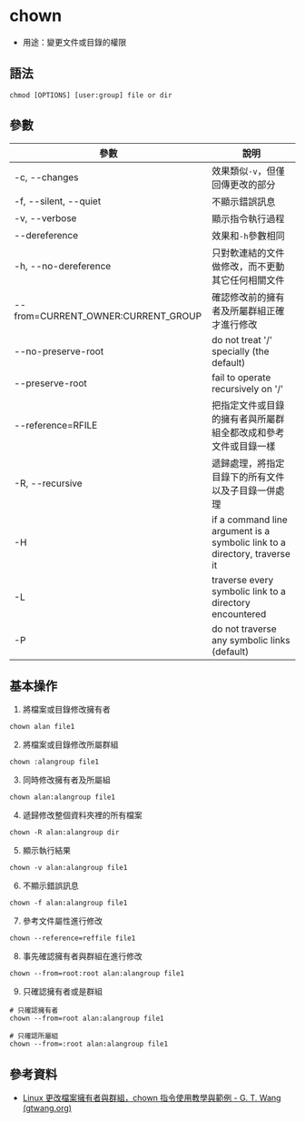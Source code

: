 # chown

- 用途：變更文件或目錄的權限

## 語法

```shell
chmod [OPTIONS] [user:group] file or dir
```

## 參數

| 參數                               | 說明                                                                      |
| ---------------------------------- | ------------------------------------------------------------------------- |
| -c, --changes                      | 效果類似`-v`，但僅回傳更改的部分                                          |
| -f, --silent, --quiet              | 不顯示錯誤訊息                                                            |
| -v, --verbose                      | 顯示指令執行過程                                                          |
| --dereference                      | 效果和`-h`參數相同                                                        |
| -h, --no-dereference               | 只對軟連結的文件做修改，而不更動其它任何相關文件                          |
| --from=CURRENT_OWNER:CURRENT_GROUP | 確認修改前的擁有者及所屬群組正確才進行修改                                |
| --no-preserve-root                 | do not treat '/' specially (the default)                                  |
| --preserve-root                    | fail to operate recursively on '/'                                        |
| --reference=RFILE                  | 把指定文件或目錄的擁有者與所屬群組全都改成和參考文件或目錄一樣            |
| -R, --recursive                    | 遞歸處理，將指定目錄下的所有文件以及子目錄一併處理                        |
| -H                                 | if a command line argument is a symbolic link to a directory, traverse it |
| -L                                 | traverse every symbolic link to a directory encountered                   |
| -P                                 | do not traverse any symbolic links (default)                              |
## 基本操作
1. 將檔案或目錄修改擁有者
```shell
chown alan file1
```
2. 將檔案或目錄修改所屬群組
```shell
chown :alangroup file1
```
3. 同時修改擁有者及所屬組
```shell
chown alan:alangroup file1
```
4. 遞歸修改整個資料夾裡的所有檔案
```shell
chown -R alan:alangroup dir
```
5. 顯示執行結果
```shell
chown -v alan:alangroup file1
```
6. 不顯示錯誤訊息
```shell
chown -f alan:alangroup file1
```
7. 參考文件屬性進行修改
```shell
chown --reference=reffile file1
```
8. 事先確認擁有者與群組在進行修改
```shell
chown --from=root:root alan:alangroup file1
```
9. 只確認擁有者或是群組
```shell
# 只確認擁有者
chown --from=root alan:alangroup file1

# 只確認所屬組
chown --from=:root alan:alangroup file1
```


## 參考資料
* [Linux 更改檔案擁有者與群組，chown 指令使用教學與範例 - G. T. Wang (gtwang.org)](https://blog.gtwang.org/linux/linux-chown-command-tutorial/)

